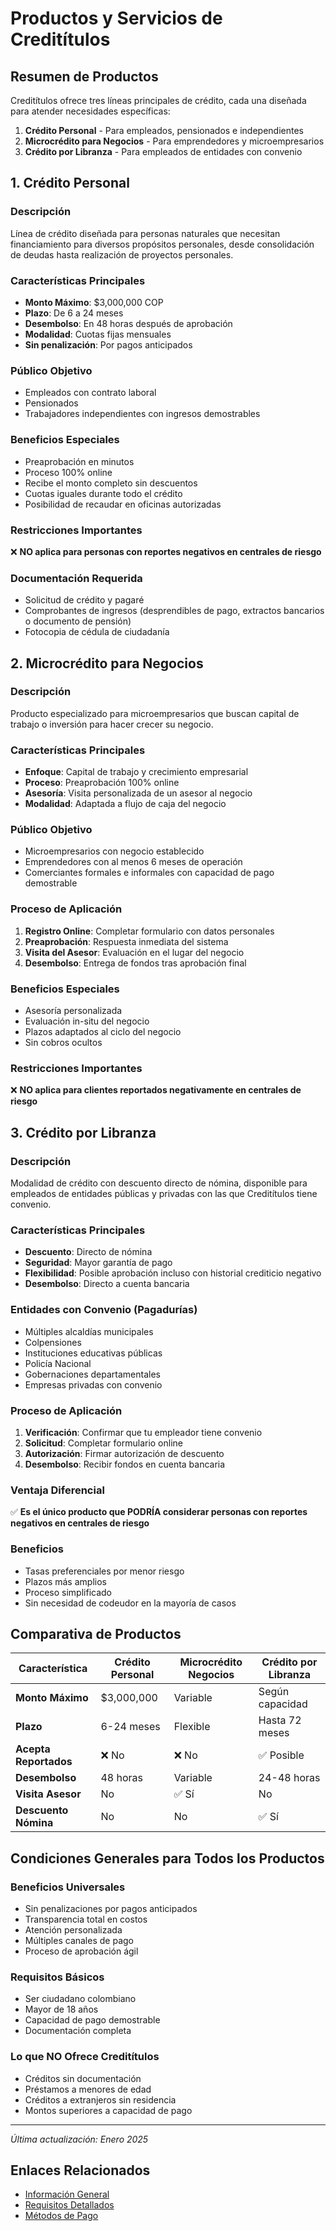 # Productos y Servicios de Creditítulos

## Resumen de Productos

Creditítulos ofrece tres líneas principales de crédito, cada una diseñada para atender necesidades específicas:

1. **Crédito Personal** - Para empleados, pensionados e independientes
2. **Microcrédito para Negocios** - Para emprendedores y microempresarios
3. **Crédito por Libranza** - Para empleados de entidades con convenio

## 1. Crédito Personal

### Descripción
Línea de crédito diseñada para personas naturales que necesitan financiamiento para diversos propósitos personales, desde consolidación de deudas hasta realización de proyectos personales.

### Características Principales
- **Monto Máximo**: $3,000,000 COP
- **Plazo**: De 6 a 24 meses
- **Desembolso**: En 48 horas después de aprobación
- **Modalidad**: Cuotas fijas mensuales
- **Sin penalización**: Por pagos anticipados

### Público Objetivo
- Empleados con contrato laboral
- Pensionados
- Trabajadores independientes con ingresos demostrables

### Beneficios Especiales
- Preaprobación en minutos
- Proceso 100% online
- Recibe el monto completo sin descuentos
- Cuotas iguales durante todo el crédito
- Posibilidad de recaudar en oficinas autorizadas

### Restricciones Importantes
❌ **NO aplica para personas con reportes negativos en centrales de riesgo**

### Documentación Requerida
- Solicitud de crédito y pagaré
- Comprobantes de ingresos (desprendibles de pago, extractos bancarios o documento de pensión)
- Fotocopia de cédula de ciudadanía

## 2. Microcrédito para Negocios

### Descripción
Producto especializado para microempresarios que buscan capital de trabajo o inversión para hacer crecer su negocio.

### Características Principales
- **Enfoque**: Capital de trabajo y crecimiento empresarial
- **Proceso**: Preaprobación 100% online
- **Asesoría**: Visita personalizada de un asesor al negocio
- **Modalidad**: Adaptada a flujo de caja del negocio

### Público Objetivo
- Microempresarios con negocio establecido
- Emprendedores con al menos 6 meses de operación
- Comerciantes formales e informales con capacidad de pago demostrable

### Proceso de Aplicación
1. **Registro Online**: Completar formulario con datos personales
2. **Preaprobación**: Respuesta inmediata del sistema
3. **Visita del Asesor**: Evaluación en el lugar del negocio
4. **Desembolso**: Entrega de fondos tras aprobación final

### Beneficios Especiales
- Asesoría personalizada
- Evaluación in-situ del negocio
- Plazos adaptados al ciclo del negocio
- Sin cobros ocultos

### Restricciones Importantes
❌ **NO aplica para clientes reportados negativamente en centrales de riesgo**

## 3. Crédito por Libranza

### Descripción
Modalidad de crédito con descuento directo de nómina, disponible para empleados de entidades públicas y privadas con las que Creditítulos tiene convenio.

### Características Principales
- **Descuento**: Directo de nómina
- **Seguridad**: Mayor garantía de pago
- **Flexibilidad**: Posible aprobación incluso con historial crediticio negativo
- **Desembolso**: Directo a cuenta bancaria

### Entidades con Convenio (Pagadurías)
- Múltiples alcaldías municipales
- Colpensiones
- Instituciones educativas públicas
- Policía Nacional
- Gobernaciones departamentales
- Empresas privadas con convenio

### Proceso de Aplicación
1. **Verificación**: Confirmar que tu empleador tiene convenio
2. **Solicitud**: Completar formulario online
3. **Autorización**: Firmar autorización de descuento
4. **Desembolso**: Recibir fondos en cuenta bancaria

### Ventaja Diferencial
✅ **Es el único producto que PODRÍA considerar personas con reportes negativos en centrales de riesgo**

### Beneficios
- Tasas preferenciales por menor riesgo
- Plazos más amplios
- Proceso simplificado
- Sin necesidad de codeudor en la mayoría de casos

## Comparativa de Productos

| Característica | Crédito Personal | Microcrédito Negocios | Crédito por Libranza |
|----------------|------------------|----------------------|---------------------|
| **Monto Máximo** | $3,000,000 | Variable | Según capacidad |
| **Plazo** | 6-24 meses | Flexible | Hasta 72 meses |
| **Acepta Reportados** | ❌ No | ❌ No | ✅ Posible |
| **Desembolso** | 48 horas | Variable | 24-48 horas |
| **Visita Asesor** | No | ✅ Sí | No |
| **Descuento Nómina** | No | No | ✅ Sí |

## Condiciones Generales para Todos los Productos

### Beneficios Universales
- Sin penalizaciones por pagos anticipados
- Transparencia total en costos
- Atención personalizada
- Múltiples canales de pago
- Proceso de aprobación ágil

### Requisitos Básicos
- Ser ciudadano colombiano
- Mayor de 18 años
- Capacidad de pago demostrable
- Documentación completa

### Lo que NO Ofrece Creditítulos
- Créditos sin documentación
- Préstamos a menores de edad
- Créditos a extranjeros sin residencia
- Montos superiores a capacidad de pago

---

*Última actualización: Enero 2025*

## Enlaces Relacionados
- [Información General](./credititulos-overview.md)
- [Requisitos Detallados](./credititulos-requirements.md)
- [Métodos de Pago](./credititulos-payment-methods.md)